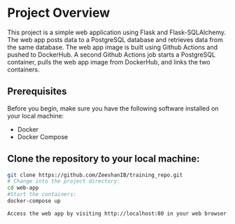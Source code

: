 # Project Overview
This project is a simple web application using Flask and Flask-SQLAlchemy. The web app posts data to a PostgreSQL database and retrieves data from the same database. The web app image is built using Github Actions and pushed to DockerHub. A second Github Actions job starts a PostgreSQL container, pulls the web app image from DockerHub, and links the two containers.

## Prerequisites
Before you begin, make sure you have the following software installed on your local machine:
- Docker
- Docker Compose


## Clone the repository to your local machine:
```bash
git clone https://github.com/ZeeshanIB/training_repo.git
# Change into the project directory:
cd web-app
#Start the containers:
docker-compose up

Access the web app by visiting http://localhost:80 in your web browser.

